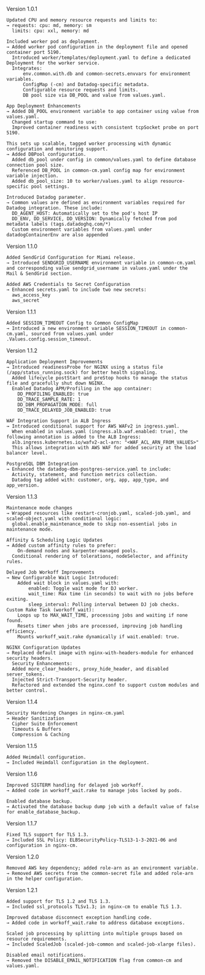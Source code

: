 Version 1.0.1

    Updated CPU and memory resource requests and limits to:
    → requests: cpu: md, memory: sm
      limits: cpu: xxl, memory: md

    Included worker pod as deployment.
    → Added worker pod configuration in the deployment file and opened container port 5190.
      Introduced worker/templates/deployment.yaml to define a dedicated Deployment for the worker service.
      Integrates:
          env.common.with.db and common-secrets.envvars for environment variables.
          ConfigMap (-cm) and Datadog-specific metadata.
          Configurable resource requests and limits.
          DB pool size via DB_POOL and value from values.yaml.
  
    App Deployment Enhancements
    → Added DB_POOL environment variable to app container using value from values.yaml.
      Changed startup command to use:
      Improved container readiness with consistent tcpSocket probe on port 5190.

    This sets up scalable, tagged worker processing with dynamic configuration and monitoring support.
    → Added DBPool configuration.
      Added db_pool under config in common/values.yaml to define database connection pool size.
      Referenced DB_POOL in common-cm.yaml config map for environment variable injection.
      Added db_pool_size: 10 to worker/values.yaml to align resource-specific pool settings.

    Introduced Datadog parameter.
    → Common values are defined as environment variables required for Datadog integration. These include:
      DD_AGENT_HOST: Automatically set to the pod's host IP
      DD_ENV, DD_SERVICE, DD_VERSION: Dynamically fetched from pod metadata labels (tags.datadoghq.com/*)
      Custom environment variables from values.yaml under datadogContainerEnv are also appended

Version 1.1.0

    Added SendGrid Configuration for Miami release.
    → Introduced SENDGRID_USERNAME environment variable in common-cm.yaml and corresponding value sendgrid_username in values.yaml under the Mail & SendGrid section.

    Added AWS Credentials to Secret Configuration
    → Enhanced secrets.yaml to include two new secrets:
      aws_access_key
      aws_secret

Version 1.1.1

    Added SESSION_TIMEOUT Config to Common ConfigMap
    → Introduced a new environment variable SESSION_TIMEOUT in common-cm.yaml, sourced from values.yaml under .Values.config.session_timeout.

Version 1.1.2

    Application Deployment Improvements
    → Introduced readinessProbe for NGINX using a status file (/app/status_running.sock) for better health signaling.
      Added lifecycle postStart and preStop hooks to manage the status file and gracefully shut down NGINX.
      Enabled Datadog APM/Profiling in the app container:
        DD_PROFILING_ENABLED: true
        DD_TRACE_SAMPLE_RATE: 1
        DD_DBM_PROPAGATION_MODE: full
        DD_TRACE_DELAYED_JOB_ENABLED: true

    WAF Integration Support in ALB Ingress
    → Introduced conditional support for AWS WAFv2 in ingress.yaml. 
      When enabled in values.yaml (ingress.alb.waf.enabled: true), the following annotation is added to the ALB Ingress:
      alb.ingress.kubernetes.io/wafv2-acl-arn: "<WAF_ACL_ARN_FROM_VALUES>"
      This allows integration with AWS WAF for added security at the load balancer level.

    PostgreSQL DBM Integration
    → Enhanced the datadog-dbm-postgres-service.yaml to include:
      Activity, statement, and function metrics collection.
      Datadog tag added with: customer, org, app, app_type, and app_version.

Version 1.1.3

    Maintenance mode changes
    → Wrapped resources like restart-cronjob.yaml, scaled-job.yaml, and scaled-object.yaml with conditional logic:
      global.enable_maintenance_mode to skip non-essential jobs in maintenance mode.
    
    Affinity & Scheduling Logic Updates
    → Added custom affinity rules to prefer:
        On-demand nodes and karpenter-managed pools.
      Conditional rendering of tolerations, nodeSelector, and affinity rules.

    Delayed Job Workoff Improvements
    → New Configurable Wait Logic Introduced:
        Added wait block in values.yaml with:
            enabled: Toggle wait mode for DJ worker.
            wait_time: Max time (in seconds) to wait with no jobs before exiting.
            sleep_interval: Polling interval between DJ job checks.
    Custom Rake Task (workoff_wait):
        Loops up to MAX_WAIT_TIME, processing jobs and waiting if none found.
        Resets timer when jobs are processed, improving job handling efficiency.
        Mounts workoff_wait.rake dynamically if wait.enabled: true.

    NGINX Configuration Updates
    → Replaced default image with nginx-with-headers-module for enhanced security headers.
      Security Enhancements:
      Added more_clear_headers, proxy_hide_header, and disabled server_tokens.
      Injected Strict-Transport-Security header.
      Refactored and extended the nginx.conf to support custom modules and better control.

Version 1.1.4

    Security Hardening Changes in nginx-cm.yaml
    → Header Sanitization
      Cipher Suite Enforcement
      Timeouts & Buffers
      Compression & Caching

Version 1.1.5

    Added Heimdall configuration.
    → Included Heimdall configuration in the deployment.

Version 1.1.6

    Improved SIGTERM handling for delayed job workoff.
    → Added code in workoff_wait.rake to manage jobs locked by pods.

    Enabled database backup.
    → Activated the database backup dump job with a default value of false for enable_database_backup.

Version 1.1.7

    Fixed TLS support for TLS 1.3.
    → Included SSL Policy: ELBSecurityPolicy-TLS13-1-3-2021-06 and configuration in nginx-cm.

Version 1.2.0

    Removed AWS key dependency; added role-arn as an environment variable.
    → Removed AWS secrets from the common-secret file and added role-arn in the helper configuration.

Version 1.2.1

    Added support for TLS 1.2 and TLS 1.3.
    → Included ssl_protocols TLSv1.3; in nginx-cm to enable TLS 1.3.

    Improved database disconnect exception handling code.
    → Added code in workoff_wait.rake to address database exceptions.

    Scaled job processing by splitting into multiple groups based on resource requirements.
    → Included ScaledJob (scaled-job-common and scaled-job-xlarge files).

    Disabled email notifications.
    → Removed the DISABLE_EMAIL_NOTIFICATION flag from common-cm and values.yaml.
